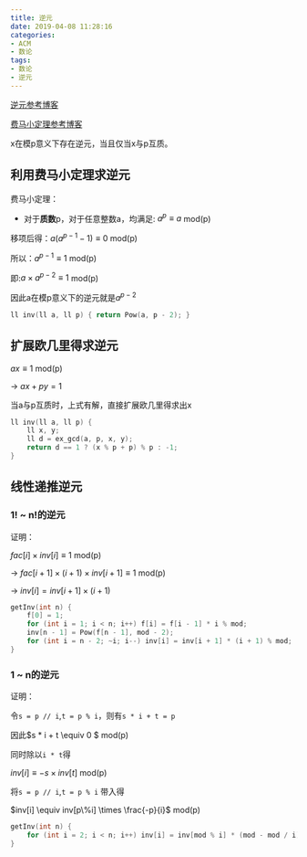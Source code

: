 ```yaml
---
title: 逆元
date: 2019-04-08 11:28:16
categories:
- ACM
- 数论
tags:
- 数论
- 逆元
---
```


[逆元参考博客](https://www.cnblogs.com/Judge/p/9383034.html)

[费马小定理参考博客](https://www.cnblogs.com/zylAK/p/9569668.html)

x在模p意义下存在逆元，当且仅当x与p互质。

## 利用费马小定理求逆元
费马小定理：

- 对于**质数**p，对于任意整数a，均满足: $a^p \equiv a$ mod(p) 

移项后得：$a(a^{p-1} - 1) \equiv 0$ mod(p)

所以：$a^{p-1} \equiv 1$ mod(p)

即:$a \times a^{p-2} \equiv 1$ mod(p)

因此a在模p意义下的逆元就是$a^{p-2}$

```cpp
ll inv(ll a, ll p) { return Pow(a, p - 2); }
```

## 扩展欧几里得求逆元
$ax \equiv 1$ mod(p)

-> $ax + py = 1$

当a与p互质时，上式有解，直接扩展欧几里得求出x

```cpp
ll inv(ll a, ll p) {
    ll x, y;
    ll d = ex_gcd(a, p, x, y);
    return d == 1 ? (x % p + p) % p : -1;
}
```
## 线性递推逆元

### 1! ~ n!的逆元
证明：

$fac[i] \times inv[i] \equiv 1$ mod(p)

-> $fac[i+1] \times (i+1) \times inv[i+1] \equiv 1$ mod(p)

-> $inv[i] = inv[i+1] \times (i+1)$ 

```cpp
getInv(int n) {
    f[0] = 1;
    for (int i = 1; i < n; i++) f[i] = f[i - 1] * i % mod;
    inv[n - 1] = Pow(f[n - 1], mod - 2);
    for (int i = n - 2; ~i; i--) inv[i] = inv[i + 1] * (i + 1) % mod;
}
```

### 1 ~ n的逆元
证明：

令`s = p // i`,`t = p % i`，则有`s * i + t = p`

因此$s * i + t \equiv 0 $ mod(p)

同时除以`i * t`得

$inv[i] \equiv -s \times inv[t]$ mod(p)

将`s = p // i`,`t = p % i` 带入得

$inv[i] \equiv inv[p\%i] \times \frac{-p}{i}$ mod(p)

```cpp
getInv(int n) {
    for (int i = 2; i < n; i++) inv[i] = inv[mod % i] * (mod - mod / i) % mod;
}
```